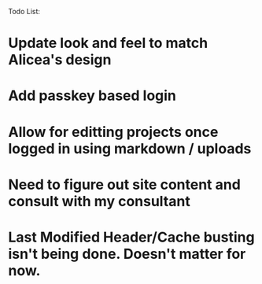 Todo List:
# Update look and feel to match Alicea's design
# Add passkey based login
# Allow for editting projects once logged in using markdown / uploads
# Need to figure out site content and consult with my consultant
# Last Modified Header/Cache busting isn't being done. Doesn't matter for now.